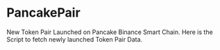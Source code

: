 # PancakePair
New Token Pair Launched on Pancake Binance Smart Chain. Here is the Script to fetch newly launched Token Pair Data.
